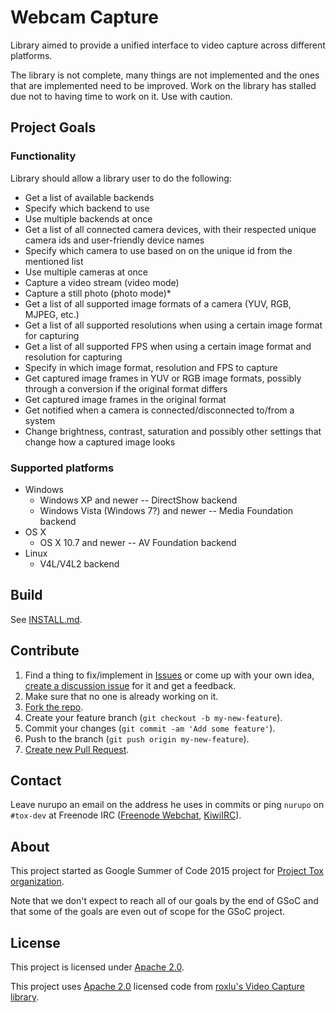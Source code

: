 # Webcam Capture
Library aimed to provide a unified interface to video capture across different platforms.

The library is not complete, many things are not implemented and the ones that are implemented need to be improved. Work on the library has stalled due not to having time to work on it. Use with caution.

## Project Goals

### Functionality
Library should allow a library user to do the following:

- Get a list of available backends
- Specify which backend to use
- Use multiple backends at once
- Get a list of all connected camera devices, with their respected unique camera ids and user-friendly device names
- Specify which camera to use based on on the unique id from the mentioned list
- Use multiple cameras at once
- Capture a video stream (video mode)
- Capture a still photo (photo mode)*
- Get a list of all supported image formats of a camera (YUV, RGB, MJPEG, etc.)
- Get a list of all supported resolutions when using a certain image format for capturing
- Get a list of all supported FPS when using a certain image format and resolution for capturing
- Specify in which image format, resolution and FPS to capture
- Get captured image frames in YUV or RGB image formats, possibly through a conversion if the original format differs
- Get captured image frames in the original format
- Get notified when a camera is connected/disconnected to/from a system
- Change brightness, contrast, saturation and possibly other settings that change how a captured image looks

### Supported platforms
- Windows
  - Windows XP and newer -- DirectShow backend
  - Windows Vista (Windows 7?) and newer -- Media Foundation backend
- OS X
  - OS X 10.7 and newer -- AV Foundation backend
- Linux
  - V4L/V4L2 backend

## Build
See [INSTALL.md](INSTALL.md).

## Contribute
1. Find a thing to fix/implement in [Issues](https://github.com/abibas/webcamCaptureNewDesign/issues) or come up with your own idea, [create a discussion issue](https://github.com/abibas/webcamCaptureNewDesign/new) for it and get a feedback.
2. Make sure that no one is already working on it.
3. [Fork the repo](https://help.github.com/articles/fork-a-repo).
4. Create your feature branch (`git checkout -b my-new-feature`).
5. Commit your changes (`git commit -am 'Add some feature'`).
6. Push to the branch (`git push origin my-new-feature`).
7. [Create new Pull Request](https://help.github.com/articles/using-pull-requests).

## Contact
Leave nurupo an email on the address he uses in commits or ping `nurupo` on `#tox-dev` at Freenode IRC ([Freenode Webchat](https://webchat.freenode.net/?channels=#tox-dev), [KiwiIRC](https://kiwiirc.com/client/chat.freenode.net/?theme=basic#tox-dev)).

## About
This project started as Google Summer of Code 2015 project for [Project Tox organization](https://www.google-melange.com/gsoc/org2/google/gsoc2015/tox).

Note that we don't expect to reach all of our goals by the end of GSoC and that some of the goals are even out of scope for the GSoC project.

## License
This project is licensed under [Apache 2.0](LICENSE).

This project uses [Apache 2.0](http://www.apache.org/licenses/LICENSE-2.0) licensed code from [roxlu's Video Capture library](https://github.com/roxlu/video_capture).
